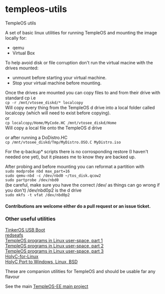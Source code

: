 # templeos-utils
TempleOS utils

A set of basic linux utilities for running TempleOS and mounting the image locally for:
* qemu
* Virtual Box

To help avoid disk or file corruption don't run the virtual macine with the drives mounted:
* unmount before starting your virtual machine.
* Stop your virtual machine before mounting.

Once the drives are mounted you can copy files to and from their drive with standard cp i.e<br/>
`cp -r /mnt/vtosee_diskd/* localcopy`<br/>
Will copy every thing from the TempleOS d drive into a local folder called localcopy (which will need to exist before copying).<br/> 
or<br/>
`cp localcopy/Home/MyCode.HC /mnt/vtosee_diskd/Home`<br/>
Will copy a local file onto the TempleOS d drive</b>

or after running a DoDistro.HC<br/>
`cp /mnt/vtosee_diskd/Tmp/MyDistro.OSO.C MyDistro.iso`

For the q-backup* scripts there is no corrosponding restore (I haven't needed one yet), but it pleases me to know they are backed up. <br/>

After probing and before mounting you can reformat a partition with<br/> 
`sudo modprobe nbd max_part=16`<br/>
`sudo qemu-nbd -c /dev/nbd0 ~/tos_disk.qcow2`<br/>
`sudo partprobe /dev/nbd0`<br/>
(be careful, make sure you have the correct /dev/<name> as things can go wrong if you don't) /dev/nbd0p2 is the d drive<br/>
`sudo mkfs -t vfat /dev/nbd0p2`

#### Contributions are welcome either do a pull request or an issue ticket.<br/>

### Other useful utilities
[TinkerOS USB Boot](https://github.com/tinkeros/TinkerOS/tree/main/USBBoot#readme)<br/>
[redseafs](https://github.com/ylluminarious/redseafs)<br/>
[TempleOS programs in Linux user-space, part 1](https://minexew.github.io/2020/02/27/templeos-loader-part1.html)<br/>
[TempleOS programs in Linux user-space, part 2](https://minexew.github.io/2020/03/29/templeos-loader-part2.html)<br/>
[TempleOS programs in Linux user-space, part 3](https://minexew.github.io/2020/05/10/templeos-loader-part3.html)<br/>
[HolyC-for-Linux](https://github.com/jamesalbert/HolyC-for-Linux)</br>
[HolyC Port to Windows, Linux, BSD](https://github.com/nrootconauto/3Days)</br>




These are companion utilities for TempleOS and should be usable far any flavour

See the main [TempleOS-EE main project](https://slapparoo.github.io/TempleOS-EE/)


